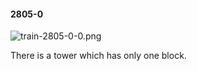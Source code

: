 #### 2805-0
![train-2805-0-0.png](https://github.com/lil-lab/nlvr/raw/master/nlvr/train/images/69/train-2805-0-0.png "train-2805-0-0.png")

There is a tower which has only one block.